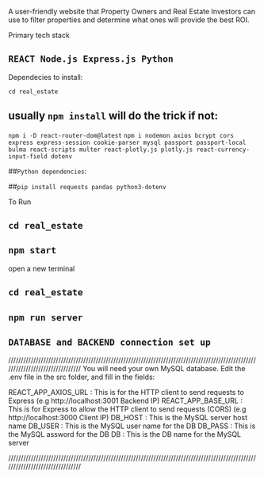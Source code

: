 A user-friendly website that Property Owners and Real Estate Investors can use to filter properties and determine what ones will provide the best ROI. 

Primary tech stack
## `REACT Node.js Express.js Python`
 

Dependecies to install:
 
`cd real_estate`
## usually `npm install` will do the trick if not: 
`npm i -D react-router-dom@latest`
`npm i nodemon axios bcrypt cors express express-session cookie-parser mysql passport passport-local bulma react-scripts multer react-plotly.js plotly.js react-currency-input-field dotenv`

##`Python dependencies`:

##`pip install requests pandas python3-dotenv`

To Run

## `cd real_estate`
## `npm start`

open a new terminal

## `cd real_estate`
## `npm run server`


## `DATABASE and BACKEND connection set up`
////////////////////////////////////////////////////////////////////////////////////////////////////////////////////////////////
You will need your own MySQL database.
Edit the .env file in the src folder, and fill in the fields:

REACT_APP_AXIOS_URL : This is for the HTTP client to send requests to Express (e.g http://localhost:3001 Backend IP)
REACT_APP_BASE_URL : This is for Express to allow the HTTP client to send requests (CORS) (e.g http://localhost:3000 Client IP)
DB_HOST : This is the MySQL server host name
DB_USER : This is the MySQL user name for the DB
DB_PASS : This is the MySQL assword for the DB
DB : This is the DB name for the MySQL server

////////////////////////////////////////////////////////////////////////////////////////////////////////////////////////////////

